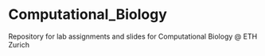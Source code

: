 # Computational_Biology
  Repository for lab assignments and slides for Computational Biology @ ETH Zurich 
